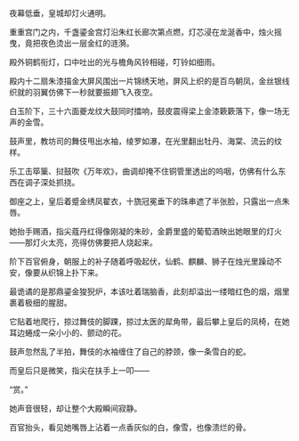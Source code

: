 夜幕低垂，皇城却灯火通明。



重重宫门之内，千盏鎏金宫灯沿朱红长廊次第点燃，灯芯浸在龙涎香中，烛火摇曳，竟把夜色烫出一层金红的涟漪。

殿外铜鹤衔灯，口中吐出的光与檐角风铃相碰，叮铃如细雨。

殿内十二扇朱漆描金大屏风围出一片锦绣天地，屏风上织的是百鸟朝凤，金丝银线织就的羽翼仿佛下一秒就要振翅飞入夜空。



白玉阶下，三十六面夔龙纹大鼓同时擂响，鼓皮震得梁上金漆簌簌落下，像一场无声的金雪。

鼓声里，教坊司的舞伎甩出水袖，绫罗如瀑，在光里翻出牡丹、海棠、流云的纹样。

乐工击筚篥、挝鼓吹《万年欢》，曲调却掩不住铜管里透出的呜咽，仿佛有什么东西在调子深处抓挠。



御座之上，皇后着蹙金绣凤翟衣，十旒冠冕垂下的珠串遮了半张脸，只露出一点朱唇。

她抬手赐酒，指尖蔻丹红得像刚凝的朱砂，金爵里盛的葡萄酒映出她眼里的灯火——那灯火太亮，亮得仿佛要把人烧起来。

阶下百官俯身，朝服上的补子随着呼吸起伏，仙鹤、麒麟、狮子在烛光里躁动不安，像要从织锦上扑下来。

最诡谲的是那鼎鎏金狻猊炉，本该吐着瑞脑香，此刻却溢出一缕暗红色的烟，烟里裹着极细的腥甜。

它贴着地爬行，掠过舞伎的脚踝，掠过太医的犀角带，最后攀上皇后的凤椅，在她耳边蜷成一朵小小的、颤动的花。

鼓声忽然乱了半拍，舞伎的水袖缠住了自己的脖颈，像一条雪白的蛇。

而皇后只是微笑，指尖在扶手上一叩——

“赏。”

她声音很轻，却让整个大殿瞬间寂静。

百官抬头，看见她嘴唇上沾着一点香灰似的白，像雪，也像溃烂的骨。

